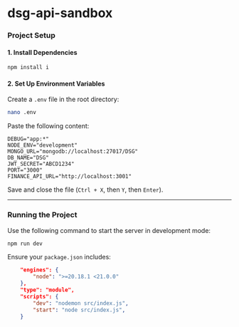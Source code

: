 # dsg-api-sandbox

### Project Setup

#### 1. Install Dependencies
```bash
npm install i
```

#### 2. Set Up Environment Variables

Create a `.env` file in the root directory:

```bash
nano .env
```

Paste the following content:

```env
DEBUG="app:*"
NODE_ENV="development"
MONGO_URL="mongodb://localhost:27017/DSG"
DB_NAME="DSG"
JWT_SECRET="ABCD1234"
PORT="3000"
FINANCE_API_URL="http://localhost:3001"
```

Save and close the file (`Ctrl + X`, then `Y`, then `Enter`).

---

### Running the Project

Use the following command to start the server in development mode:

```bash
npm run dev
```

Ensure your `package.json` includes:

```json
    "engines": {
        "node": ">=20.18.1 <21.0.0"
    },
    "type": "module",
    "scripts": {
        "dev": "nodemon src/index.js",
        "start": "node src/index.js",
    }
```
